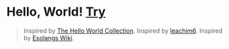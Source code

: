Hello, World! [Try](https://mkabumattar.github.io/Hello-World/)
=============

> Inspired by [The Hello World Collection](https://helloworldcollection.github.io/).
> Inspired by [leachim6](https://github.com/leachim6/hello-world).
> Inspired by [Esolangs Wiki](https://esolangs.org/wiki/Hello_world_program_in_esoteric_languages).
